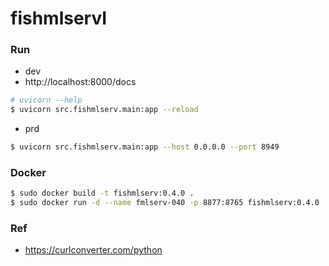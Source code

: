 # fishmlservI
### Run
- dev  
- http://localhost:8000/docs  

```bash
# uvicorn --help
$ uvicorn src.fishmlserv.main:app --reload
```

- prd  
```bash
$ uvicorn src.fishmlserv.main:app --host 0.0.0.0 --port 8949
```

### Docker
```bash
$ sudo docker build -t fishmlserv:0.4.0 .
$ sudo docker run -d --name fmlserv-040 -p 8877:8765 fishmlserv:0.4.0
```

### Ref
- https://curlconverter.com/python

